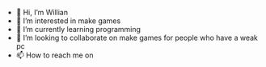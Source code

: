 - 👋 Hi, I’m Willian
- 👀 I’m interested in make games
- 🌱 I’m currently learning programming
- 💞️ I’m looking to collaborate on make games for people who have a weak pc
- 📫 How to reach me on 

<!---
willianbp/willianbp is a ✨ special ✨ repository because its `README.md` (this file) appears on your GitHub profile.
You can click the Preview link to take a look at your changes.
--->
